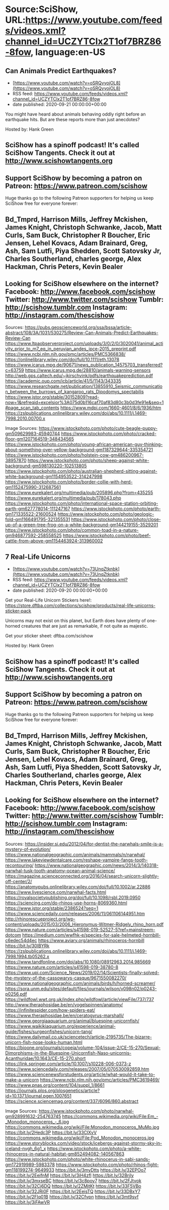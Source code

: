 # Source:SciShow, URL:https://www.youtube.com/feeds/videos.xml?channel_id=UCZYTClx2T1of7BRZ86-8fow, language:en-US

## Can Animals Predict Earthquakes?
 - [https://www.youtube.com/watch?v=oSRQvyojOL8](https://www.youtube.com/watch?v=oSRQvyojOL8)
 - RSS feed: https://www.youtube.com/feeds/videos.xml?channel_id=UCZYTClx2T1of7BRZ86-8fow
 - date published: 2020-09-21 00:00:00+00:00

You might have heard about animals behaving oddly right before an earthquake hits. But are these reports more than just anecdotes?

Hosted by: Hank Green

SciShow has a spinoff podcast! It's called SciShow Tangents. Check it out at http://www.scishowtangents.org
----------
Support SciShow by becoming a patron on Patreon: https://www.patreon.com/scishow
----------
Huge thanks go to the following Patreon supporters for helping us keep SciShow free for everyone forever:

Bd_Tmprd, Harrison Mills, Jeffrey Mckishen, James Knight, Christoph Schwanke, Jacob, Matt Curls, Sam Buck, Christopher R Boucher, Eric Jensen, Lehel Kovacs, Adam Brainard, Greg, Ash, Sam Lutfi, Piya Shedden, Scott Satovsky Jr, Charles Southerland, charles george, Alex Hackman, Chris Peters, Kevin Bealer
----------
Looking for SciShow elsewhere on the internet?
Facebook: http://www.facebook.com/scishow
Twitter: http://www.twitter.com/scishow
Tumblr: http://scishow.tumblr.com
Instagram: http://instagram.com/thescishow
----------
Sources:
https://pubs.geoscienceworld.org/ssa/bssa/article-abstract/108/3A/1031/530275/Review-Can-Animals-Predict-Earthquakes-Review-Can
https://www.ltpaobserverproject.com/uploads/3/0/2/0/3020041/animal_activity_prior_to_m7_eq_in_peruvian_andes_jpce-2015_preprint.pdf
https://www.ncbi.nlm.nih.gov/pmc/articles/PMC5366838/
https://onlinelibrary.wiley.com/doi/full/10.1111/eth.13078
https://www.icarus.mpg.de/90671/news_publication_14575703_transferred?c=63759
https://www.icarus.mpg.de/28810/animals-warning-sensors
http://web.gps.caltech.edu/~jkirschvink/pdfs/earthquakeprediction.pdf
https://academic.oup.com/icb/article/41/5/1143/343335
https://www.researchgate.net/publication/13855910_Seismic_communication_between_the_burrows_of_kangaroo_rats_Dipodomys_spectabilis
https://www.jstor.org/stable/30152809?read-now=1&refreqid=excelsior%3A075d0b116caf70af83d80c3b0d3fe91e&seq=1#page_scan_tab_contents
https://www.mdpi.com/1660-4601/8/6/1936/htm
https://zslpublications.onlinelibrary.wiley.com/doi/abs/10.1111/j.1469-7998.2010.00700.x

Image Sources:
https://www.istockphoto.com/photo/cute-beagle-puppy-gm509629983-45940744
https://www.istockphoto.com/photo/cracked-floor-gm1207164519-348434565
https://www.istockphoto.com/photo/young-african-american-guy-thinking-about-something-over-yellow-background-gm1187329644-335354721
https://www.istockphoto.com/photo/holstein-cow-gm486200967-38957870
https://www.istockphoto.com/photo/sheep-against-white-background-gm598130220-102513805
https://www.istockphoto.com/photo/australian-shepherd-sitting-against-white-background-gm1154953522-314247998
https://www.istockphoto.com/photo/border-collie-with-herd-gm1152475990-312687561
https://www.eurekalert.org/multimedia/pub/205896.php?from=435255
https://www.eurekalert.org/multimedia/pub/178043.php
https://www.istockphoto.com/photo/international-space-station-orbiting-earth-gm627778014-111247167
https://www.istockphoto.com/photo/earth-gm171335522-21600524
https://www.istockphoto.com/photo/geologic-fold-gm1166491795-321355531
https://www.istockphoto.com/photo/close-up-of-a-green-tree-frog-on-a-white-background-gm144219155-3529201
https://www.istockphoto.com/photo/common-toad-in-a-nature-gm946877592-258558525
https://www.istockphoto.com/photo/beef-cattle-from-above-gm1154463924-313960002

## 7 Real-Life Unicorns
 - [https://www.youtube.com/watch?v=73UnqZtknbk](https://www.youtube.com/watch?v=73UnqZtknbk)
 - RSS feed: https://www.youtube.com/feeds/videos.xml?channel_id=UCZYTClx2T1of7BRZ86-8fow
 - date published: 2020-09-20 00:00:00+00:00

Get your Real-Life Unicorn Stickers here!: https://store.dftba.com/collections/scishow/products/real-life-unicorns-sticker-pack

Unicorns may not exist on this planet, but Earth does have plenty of one-horned creatures that are just as remarkable, if not quite as majestic.

Get your sticker sheet: dftba.com/scishow

Hosted by: Hank Green

SciShow has a spinoff podcast! It's called SciShow Tangents. Check it out at http://www.scishowtangents.org
----------
Support SciShow by becoming a patron on Patreon: https://www.patreon.com/scishow
----------
Huge thanks go to the following Patreon supporters for helping us keep SciShow free for everyone forever:

Bd_Tmprd, Harrison Mills, Jeffrey Mckishen, James Knight, Christoph Schwanke, Jacob, Matt Curls, Sam Buck, Christopher R Boucher, Eric Jensen, Lehel Kovacs, Adam Brainard, Greg, Ash, Sam Lutfi, Piya Shedden, Scott Satovsky Jr, Charles Southerland, charles george, Alex Hackman, Chris Peters, Kevin Bealer
----------
Looking for SciShow elsewhere on the internet?
Facebook: http://www.facebook.com/scishow
Twitter: http://www.twitter.com/scishow
Tumblr: http://scishow.tumblr.com
Instagram: http://instagram.com/thescishow
----------
Sources:
https://insider.si.edu/2012/04/for-dentist-the-narwhals-smile-is-a-mystery-of-evolution/
https://www.nationalgeographic.com/animals/mammals/n/narwhal/
https://www.lakeviewdentalcare.com/reshape-vampire-fangs-tooth-recontouring/ 
https://www.nationalgeographic.com/news/2014/3/140318-narwhal-tusk-tooth-anatomy-ocean-animal-science/ 
https://magazine.scienceconnected.org/2016/04/search-unicorn-slightly-off-center/2/
https://anatomypubs.onlinelibrary.wiley.com/doi/full/10.1002/ar.22886
https://www.livescience.com/narwhal-facts.html
https://royalsocietypublishing.org/doi/full/10.1098/rsbl.2019.0950
https://sciencing.com/do-rhinos-use-horns-8069360.html
https://www.jstor.org/stable/2386524?seq=1
https://www.sciencedaily.com/releases/2006/11/061106144951.htm 
http://rhinorescueproject.org/wp-content/uploads/2015/03/2006_Hieronymus-Witmer-Ridgely_rhino_horn.pdf 
https://www.nature.com/articles/s41598-019-52527-5?ref=mainstreem-dotcom 
https://medium.com/wwfhk-e/species-for-sale-helmeted-hornbill-c6edec54d4ec 
https://www.aviary.org/animals/rhinoceros-hornbill 
https://bit.ly/30IBYRk
https://zslpublications.onlinelibrary.wiley.com/doi/abs/10.1111/j.1469-7998.1994.tb05262.x
https://www.tandfonline.com/doi/abs/10.1080/08912963.2014.985669 
https://www.nature.com/articles/s41598-019-38780-8 
https://www.upi.com/Science_News/2019/02/14/Scientists-finally-solved-the-mystery-of-the-cassowarys-casque/9671550082270/ 
https://www.nationalgeographic.com/animals/birds/h/horned-screamer/ 
https://sora.unm.edu/sites/default/files/journals/wilson/v098n02/p0243-p0256.pdf 
https://wildfowl.wwt.org.uk/index.php/wildfowl/article/viewFile/737/737 
http://www.theraphosidae.be/en/vogelspinnen/anatomy/ 
https://infinitespider.com/how-spiders-eat/ 
https://www.theraphosidae.be/en/ceratogyrus-marshalli/ 
https://www.georgiaaquarium.org/animal/bluespine-unicornfish/
https://www.waikikiaquarium.org/experience/animal-guide/fishes/surgeonfishes/unicorn-tang/
https://www.dailymail.co.uk/sciencetech/article-2195735/The-bizarre-unicorn-fish-nose-looks-human.html
https://bioone.org/journals/copeia/volume-104/issue-2/CE-15-270/Sexual-Dimorphisms-in-the-Bluespine-Unicornfish-Naso-unicornis-Acanthuridae/10.1643/CE-15-270.short
https://link.springer.com/article/10.1007/s10228-006-0373-z
https://www.sciencedaily.com/releases/2007/05/070530092859.htm
https://www.sciencenewsforstudents.org/article/what-would-it-take-to-make-a-unicorn 
https://www.ncbi.nlm.nih.gov/pmc/articles/PMC3619469/
https://www.pnas.org/content/104/suppl_1/8661
https://journals.plos.org/plosgenetics/article?id=10.1371/journal.pgen.1007651
https://science.sciencemag.org/content/337/6096/860.abstract

Image Sources:
https://www.istockphoto.com/photo/narwhal-gm928991632-254763745
https://commons.wikimedia.org/wiki/File:Em_-_Monodon_monoceros_-_6.jpg
https://commons.wikimedia.org/wiki/File:Monodon_monoceros_MuMo.jpg 
https://bit.ly/2Hedc3P
https://bit.ly/33ClXvV
https://commons.wikimedia.org/wiki/File:Pod_Monodon_monoceros.jpg
https://www.storyblocks.com/video/stock/icebergs-against-stormy-sky-in-iceland-nvgh_6g1_x
https://www.istockphoto.com/photo/a-white-rhinoceros-in-natural-habitat-gm852494082-140567863
https://www.istockphoto.com/photo/white-rhinocerus-in-sabi-sands-gm172919989-5983378
https://www.istockphoto.com/photo/rhinos-fight-gm118199274-9649933
https://bit.ly/3myDtts
https://bit.ly/32EPOo7
https://bit.ly/2EejfnM
https://bit.ly/3iH4zfI
https://bit.ly/32BrjIy
https://bit.ly/3mxseBC
https://bit.ly/3c8poy7
https://bit.ly/2FJtvok
https://bit.ly/32Cj6DQ
https://bit.ly/2ZMjtKt
https://bit.ly/33F5VBo
https://bit.ly/32JRi0F
https://bit.ly/2EeisTQ
https://bit.ly/33DBxY7
https://bit.ly/2FIq01B
https://bit.ly/32Cfvpn
https://bit.ly/3mt9svf
https://bit.ly/3iFAwVR

